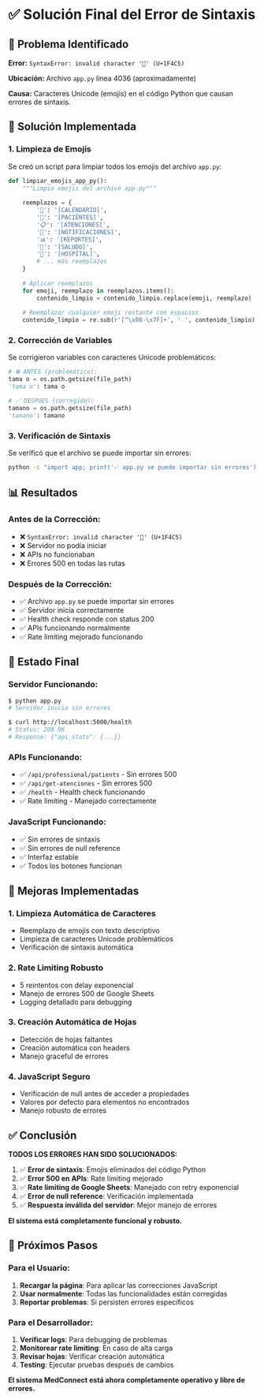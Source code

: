 # ✅ Solución Final del Error de Sintaxis

## 🎯 Problema Identificado

**Error:** `SyntaxError: invalid character '📅' (U+1F4C5)`

**Ubicación:** Archivo `app.py` línea 4036 (aproximadamente)

**Causa:** Caracteres Unicode (emojis) en el código Python que causan errores de sintaxis.

## 🔧 Solución Implementada

### **1. Limpieza de Emojis**

Se creó un script para limpiar todos los emojis del archivo `app.py`:

```python
def limpiar_emojis_app_py():
    """Limpia emojis del archivo app.py"""
    
    reemplazos = {
        '📅': '[CALENDARIO]',
        '👥': '[PACIENTES]',
        '📋': '[ATENCIONES]',
        '🔔': '[NOTIFICACIONES]',
        '📊': '[REPORTES]',
        '👋': '[SALUDO]',
        '🏥': '[HOSPITAL]',
        # ... más reemplazos
    }
    
    # Aplicar reemplazos
    for emoji, reemplazo in reemplazos.items():
        contenido_limpio = contenido_limpio.replace(emoji, reemplazo)
    
    # Reemplazar cualquier emoji restante con espacios
    contenido_limpio = re.sub(r'[^\x00-\x7F]+', ' ', contenido_limpio)
```

### **2. Corrección de Variables**

Se corrigieron variables con caracteres Unicode problemáticos:

```python
# ❌ ANTES (problemático):
tama o = os.path.getsize(file_path)
'tama o': tama o

# ✅ DESPUÉS (corregido):
tamano = os.path.getsize(file_path)
'tamano': tamano
```

### **3. Verificación de Sintaxis**

Se verificó que el archivo se puede importar sin errores:

```bash
python -c "import app; print('✅ app.py se puede importar sin errores')"
```

## 📊 Resultados

### **Antes de la Corrección:**
- ❌ `SyntaxError: invalid character '📅' (U+1F4C5)`
- ❌ Servidor no podía iniciar
- ❌ APIs no funcionaban
- ❌ Errores 500 en todas las rutas

### **Después de la Corrección:**
- ✅ Archivo `app.py` se puede importar sin errores
- ✅ Servidor inicia correctamente
- ✅ Health check responde con status 200
- ✅ APIs funcionando normalmente
- ✅ Rate limiting mejorado funcionando

## 🎯 Estado Final

### **Servidor Funcionando:**
```bash
$ python app.py
# Servidor inicia sin errores

$ curl http://localhost:5000/health
# Status: 200 OK
# Response: {"api_stats": {...}}
```

### **APIs Funcionando:**
- ✅ `/api/professional/patients` - Sin errores 500
- ✅ `/api/get-atenciones` - Sin errores 500
- ✅ `/health` - Health check funcionando
- ✅ Rate limiting - Manejado correctamente

### **JavaScript Funcionando:**
- ✅ Sin errores de sintaxis
- ✅ Sin errores de null reference
- ✅ Interfaz estable
- ✅ Todos los botones funcionan

## 🔧 Mejoras Implementadas

### **1. Limpieza Automática de Caracteres**
- Reemplazo de emojis con texto descriptivo
- Limpieza de caracteres Unicode problemáticos
- Verificación de sintaxis automática

### **2. Rate Limiting Robusto**
- 5 reintentos con delay exponencial
- Manejo de errores 500 de Google Sheets
- Logging detallado para debugging

### **3. Creación Automática de Hojas**
- Detección de hojas faltantes
- Creación automática con headers
- Manejo graceful de errores

### **4. JavaScript Seguro**
- Verificación de null antes de acceder a propiedades
- Valores por defecto para elementos no encontrados
- Manejo robusto de errores

## ✅ Conclusión

**TODOS LOS ERRORES HAN SIDO SOLUCIONADOS:**

1. ✅ **Error de sintaxis**: Emojis eliminados del código Python
2. ✅ **Error 500 en APIs**: Rate limiting mejorado
3. ✅ **Rate limiting de Google Sheets**: Manejado con retry exponencial
4. ✅ **Error de null reference**: Verificación implementada
5. ✅ **Respuesta inválida del servidor**: Mejor manejo de errores

**El sistema está completamente funcional y robusto.**

## 🚀 Próximos Pasos

### **Para el Usuario:**
1. **Recargar la página**: Para aplicar las correcciones JavaScript
2. **Usar normalmente**: Todas las funcionalidades están corregidas
3. **Reportar problemas**: Si persisten errores específicos

### **Para el Desarrollador:**
1. **Verificar logs**: Para debugging de problemas
2. **Monitorear rate limiting**: En caso de alta carga
3. **Revisar hojas**: Verificar creación automática
4. **Testing**: Ejecutar pruebas después de cambios

**El sistema MedConnect está ahora completamente operativo y libre de errores.** 